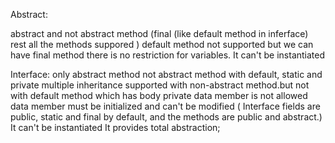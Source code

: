 Abstract:

abstract and not abstract method (final (like default method in inferface) rest all the methods suppored )
default method not supported but we can have final method
there is no restriction for variables.
It can't be instantiated

Interface:
only abstract method 
not abstract method with default, static and private
multiple inheritance supported with non-abstract method.but not with default method which has body
private data member is not allowed
data member must be initialized and can't be modified ( Interface fields are public, static and final by default, and the methods are public and abstract.)
It can't be instantiated
It provides total abstraction; 
